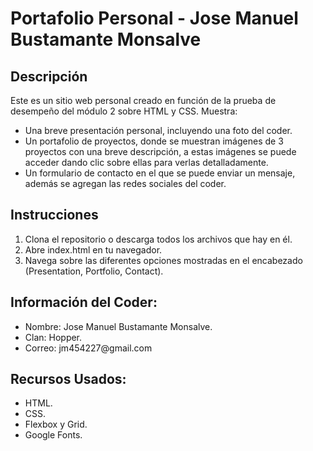 <h1>Portafolio Personal - Jose Manuel Bustamante Monsalve</h1>

<h2>Descripción</h2>
<p>Este es un sitio web personal creado en función de la prueba de desempeño del módulo 2 sobre HTML y CSS.
Muestra:</p>
<ul>
  <li> Una breve presentación personal, incluyendo una foto del coder.</li>
  <li>Un portafolio de proyectos, donde se muestran imágenes de 3 proyectos con una breve descripción,
a estas imágenes se puede acceder dando clic sobre ellas para verlas detalladamente.</li>
  <li>Un formulario de contacto en el que se puede enviar un mensaje, además se agregan las redes sociales
del coder.</li>
</ul>

<h2>Instrucciones</h2>
<ol>
  <li>Clona el repositorio o descarga todos los archivos que hay en él.</li>
  <li>Abre index.html en tu navegador.</li>
  <li>Navega sobre las diferentes opciones mostradas en el encabezado (Presentation, Portfolio, Contact).</li>
</ol>

<h2>Información del Coder:</h2>
<ul>
  <li>Nombre: Jose Manuel Bustamante Monsalve.</li>
  <li>Clan: Hopper.</li>
  <li>Correo: jm454227@gmail.com</li>
</ul>

<h2>Recursos Usados:</h2>
<ul>
  <li>HTML.</li>
  <li>CSS.</li>
  <li>Flexbox y Grid.</li>
  <li>Google Fonts.</li>
</ul>

